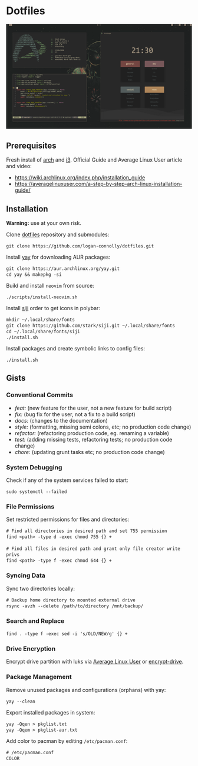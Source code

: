 # Dotfiles

![](static/screenshot.png)

## Prerequisites

Fresh install of [arch](https://archlinux.org/) and [i3](https://i3wm.org/). Official Guide and Average Linux User article and video:

- https://wiki.archlinux.org/index.php/installation_guide
- https://averagelinuxuser.com/a-step-by-step-arch-linux-installation-guide/

## Installation

**Warning:** use at your own risk.

Clone [dotfiles](https://github.com/logan-connolly/dotfiles) repository and submodules:

```shell
git clone https://github.com/logan-connolly/dotfiles.git
```

Install [yay](https://github.com/Jguer/yay) for downloading AUR packages:

```shell
git clone https://aur.archlinux.org/yay.git
cd yay && makepkg -si
```

Build and install `neovim` from source:

```shell
./scripts/install-neovim.sh
```

Install [siji](https://github.com/stark/siji) order to get icons in polybar:

```shell
mkdir ~/.local/share/fonts
git clone https://github.com/stark/siji.git ~/.local/share/fonts
cd ~/.local/share/fonts/siji
./install.sh
```

Install packages and create symbolic links to config files:

```shell
./install.sh
```

## Gists

### Conventional Commits

- *feat:* (new feature for the user, not a new feature for build script)
- *fix:* (bug fix for the user, not a fix to a build script)
- *docs:* (changes to the documentation)
- *style:* (formatting, missing semi colons, etc; no production code change)
- *refactor:* (refactoring production code, eg. renaming a variable)
- *test:* (adding missing tests, refactoring tests; no production code change)
- *chore:* (updating grunt tasks etc; no production code change)


### System Debugging

Check if any of the system services failed to start:

```shell
sudo systemctl --failed
```

### File Permissions

Set restricted permissions for files and directories:

```shell
# Find all directories in desired path and set 755 permission
find <path> -type d -exec chmod 755 {} +

# Find all files in desired path and grant only file creator write privs
find <path> -type f -exec chmod 644 {} +
```

### Syncing Data

Sync two directories locally:

```shell
# Backup home directory to mounted external drive
rsync -avzh --delete /path/to/directory /mnt/backup/
```

### Search and Replace

```shell
find . -type f -exec sed -i 's/OLD/NEW/g' {} +
```

### Drive Encryption

Encrypt drive partition with luks via [Average Linux User](https://www.youtube.com/watch?v=ch-wzDyo-wU) or [encrypt-drive](./static/encrypt-drive.txt).


### Package Management

Remove unused packages and configurations (orphans) with yay:

```shell
yay --clean
```
Export installed packages in system:

```shell
yay -Qqen > pkglist.txt
yay -Qqem > pkglist-aur.txt
```

Add color to pacman by editing `/etc/pacman.conf`:

```shell
# /etc/pacman.conf
COLOR
```
